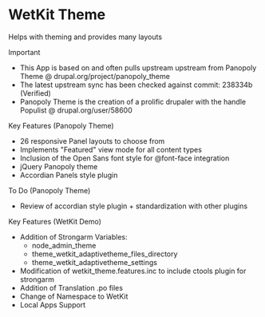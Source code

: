 WetKit Theme
==============
Helps with theming and provides many layouts

Important
* This App is based on and often pulls upstream upstream from Panopoly Theme @ drupal.org/project/panopoly_theme
* The latest upstream sync has been checked against commit: 238334b (Verified)
* Panopoly Theme is the creation of a prolific drupaler with the handle Populist @ drupal.org/user/58600

Key Features (Panopoly Theme)
* 26 responsive Panel layouts to choose from
* Implements "Featured" view mode for all content types
* Inclusion of the Open Sans font style for @font-face integration
* jQuery Panopoly theme
* Accordian Panels style plugin

To Do (Panopoly Theme)
* Review of accordian style plugin + standardization with other plugins

Key Features (WetKit Demo)
* Addition of Strongarm Variables:
    - node_admin_theme
    - theme_wetkit_adaptivetheme_files_directory
    - theme_wetkit_adaptivetheme_settings
* Modification of wetkit_theme.features.inc to include ctools plugin for strongarm
* Addition of Translation .po files
* Change of Namespace to WetKit
* Local Apps Support